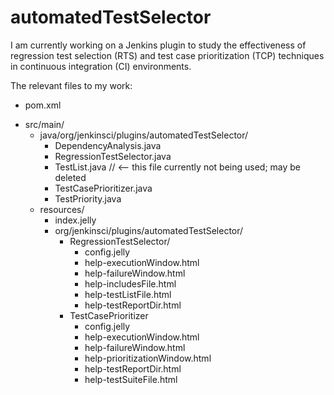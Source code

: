 # automatedTestSelector

I am currently working on a Jenkins plugin to study the effectiveness of regression test selection (RTS)
and test case prioritization (TCP) techniques in continuous integration (CI) environments.

The relevant files to my work:
  - pom.xml
  + src/main/
    + java/org/jenkinsci/plugins/automatedTestSelector/
      - DependencyAnalysis.java
      - RegressionTestSelector.java
      - TestList.java // <-- this file currently not being used; may be deleted
      - TestCasePrioritizer.java
      - TestPriority.java
    + resources/
      - index.jelly
      + org/jenkinsci/plugins/automatedTestSelector/
        + RegressionTestSelector/
          - config.jelly
          - help-executionWindow.html
          - help-failureWindow.html
          - help-includesFile.html
          - help-testListFile.html
          - help-testReportDir.html
        + TestCasePrioritizer
          - config.jelly
          - help-executionWindow.html
          - help-failureWindow.html
          - help-prioritizationWindow.html
          - help-testReportDir.html
          - help-testSuiteFile.html
